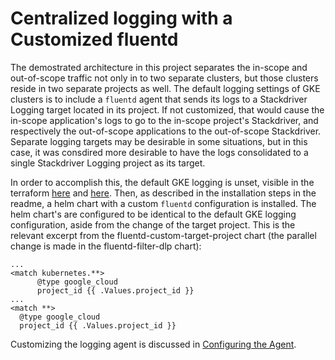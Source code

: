 # Centralized logging with a Customized fluentd

The demostrated architecture in this project separates the in-scope and out-of-scope
traffic not only in to two separate clusters, but those clusters reside in two separate projects as well. The default logging settings of GKE clusters is to include a `fluentd` agent that sends its logs to a Stackdriver Logging target located in its project. If not customized, that would cause the in-scope application's logs to go to the in-scope project's Stackdriver, and respectively the out-of-scope applications to the out-of-scope Stackdriver. Separate logging targets may be desirable in some situations, but in this case, it was consdired more desirable to have the logs consolidated to a single Stackdriver Logging project as its target.

In order to accomplish this, the default GKE logging is unset, visible in the terraform [here](/terraform/components/out-of-scope/cluster.tf#L46) and [here](/terraform/components/in-scope/cluster.tf#L46). Then, as described in the installation steps in the readme, a helm chart with
a custom `fluentd` configuration is installed. The helm chart's are configured to be identical to the default GKE logging configuration, aside from the change of the target project. This is the relevant excerpt from the fluentd-custom-target-project chart (the parallel change is made in the fluentd-filter-dlp chart):

```
...
<match kubernetes.**>
      @type google_cloud
      project_id {{ .Values.project_id }}
...
<match **>
  @type google_cloud
  project_id {{ .Values.project_id }}
```

Customizing the logging agent is discussed in [Configuring the Agent](https://cloud.google.com/logging/docs/agent/configuration).
